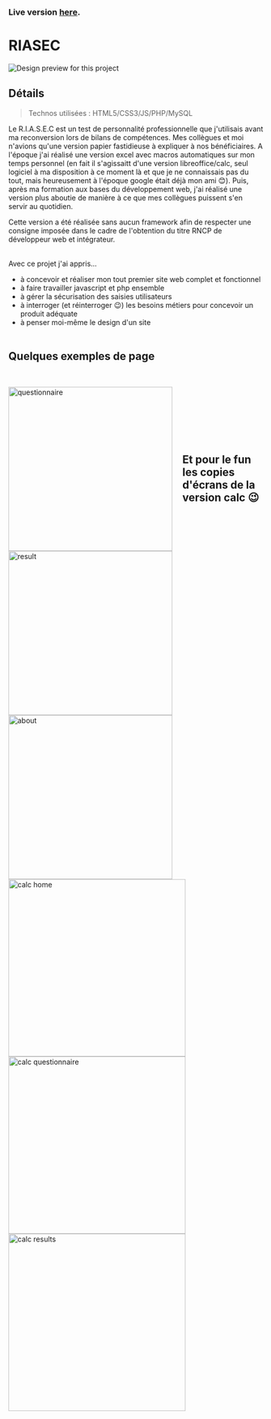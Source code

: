 ### Live version [here](http://riasec.virginiebouvarel.fr).

# RIASEC

![Design preview for this project ](./src/preview-home.png)


## Détails

> Technos utilisées : HTML5/CSS3/JS/PHP/MySQL

Le R.I.A.S.E.C est un test de personnalité professionnelle que j'utilisais avant ma reconversion lors de bilans de compétences.
Mes collègues et moi n'avions qu'une version papier fastidieuse à expliquer à nos bénéficiaires. 
A l'époque j'ai réalisé une version excel avec macros automatiques sur mon temps personnel (en fait il s'agissaitt d'une version libreoffice/calc, seul logiciel à ma disposition à ce moment là et que je ne connaissais pas du tout, mais heureusement à l'époque google était déjà mon ami 😊). Puis, après ma formation aux bases du développement web, j'ai réalisé une version plus aboutie de manière à ce que mes collègues puissent s'en servir au quotidien.

Cette version a été réalisée sans aucun framework afin de respecter une consigne imposée dans le cadre de l'obtention du titre RNCP de développeur web et intégrateur.<br><br>

Avec ce projet j'ai appris...
- à concevoir et réaliser mon tout premier site web complet et fonctionnel
- à faire travailler javascript et php ensemble
- à gérer la sécurisation des saisies utilisateurs 
- à interroger (et réinterroger 😉) les besoins métiers pour concevoir un produit adéquate
- à penser moi-même le design d'un site
<br><br>

## Quelques exemples de page
<br>

<img align="left" style="margin-right:20px" alt="questionnaire" src="./src/preview-questionnaire.png" width="324"/> <img align="left" style="margin-right:20px"  alt="result" src="./src/preview-results.png" width="324"/> <img align="left" alt="about" src="./src/preview-about.png" width="324"/>\
<br><br>

<div style="width:1000px; height:2px; background-color:transparent"></div>
<br><br>

## Et pour le fun les copies d'écrans de la version calc 😉
<br>

<img alt="calc home" src="./src/calc-home.png" width="350"/>\
<img alt="calc questionnaire" src="./src/calc-questionnaire.png" width="350"/>\
<img alt="calc results" src="./src/calc-results.png" width="350"/>

